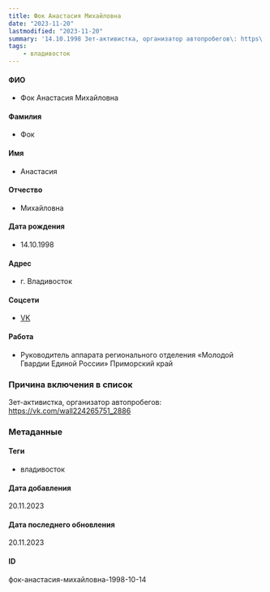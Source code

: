 ```yaml
---
title: Фок Анастасия Михайловна
date: "2023-11-20"
lastmodified: "2023-11-20"
summary: '14.10.1998 Зет-активистка, организатор автопробегов\: https\://vk.com/wall224265751_2886'
tags: 
    - владивосток
---
```

<!--# pp2-->
<!--## Фигурант-->
<!--### Личные данные-->
#### ФИО
- Фок Анастасия Михайловна
#### Фамилия
- Фок
#### Имя
- Анастасия
#### Отчество
- Михайловна
#### Дата рождения
- 14.10.1998
#### Адрес
- г. Владивосток
#### Соцсети
- [VK](https://vk.com/fok1998)
#### Работа
- Руководитель аппарата регионального отделения «Молодой Гвардии Единой России» Приморский край
### Причина включения в список
Зет-активистка, организатор автопробегов: https://vk.com/wall224265751_2886
### Метаданные
#### Теги
- владивосток
#### Дата добавления
20.11.2023
#### Дата последнего обновления
20.11.2023
#### ID
фок-анастасия-михайловна-1998-10-14
<!--## END;-->
